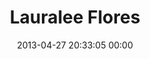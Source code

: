 ---
title: "Lauralee Flores"
date: 2013-04-27 20:33:05 00:00
permalink: /flores8
twitter: ""
likes: [39,66,1402,430,518]
id: 1957
gravatar: "http://www.gravatar.com/avatar/8033790668877cda3e0572f54be2c555"
---
